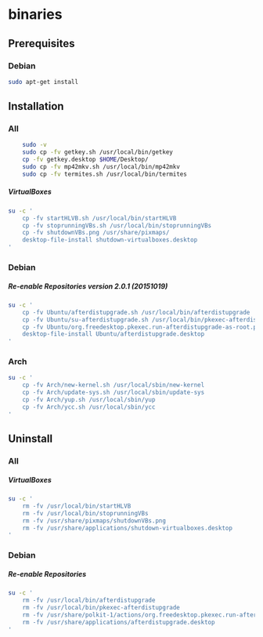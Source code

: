 # binaries

## Prerequisites

### Debian

```bash
sudo apt-get install 

```

## Installation

### All

```bash
	sudo -v
	sudo cp -fv getkey.sh /usr/local/bin/getkey
	cp -fv getkey.desktop $HOME/Desktop/
	sudo cp -fv mp42mkv.sh /usr/local/bin/mp42mkv
	sudo cp -fv termites.sh /usr/local/bin/termites

```

##### VirtualBoxes

```bash
su -c '
	cp -fv startHLVB.sh /usr/local/bin/startHLVB
	cp -fv stoprunningVBs.sh /usr/local/bin/stoprunningVBs
	cp -fv shutdownVBs.png /usr/share/pixmaps/
	desktop-file-install shutdown-virtualboxes.desktop
'

```

### Debian

##### Re-enable Repositories version 2.0.1 (20151019)

```bash
su -c '
	cp -fv Ubuntu/afterdistupgrade.sh /usr/local/bin/afterdistupgrade
	cp -fv Ubuntu/su-afterdistupgrade.sh /usr/local/bin/pkexec-afterdistupgrade
	cp -fv Ubuntu/org.freedesktop.pkexec.run-afterdistupgrade-as-root.policy /usr/share/polkit-1/actions/
	desktop-file-install Ubuntu/afterdistupgrade.desktop
'

```

### Arch

```bash
su -c '
	cp -fv Arch/new-kernel.sh /usr/local/sbin/new-kernel
	cp -fv Arch/update-sys.sh /usr/local/sbin/update-sys
	cp -fv Arch/yup.sh /usr/local/sbin/yup
	cp -fv Arch/ycc.sh /usr/local/sbin/ycc
'

```

## Uninstall

### All

##### VirtualBoxes

```bash
su -c '
	rm -fv /usr/local/bin/startHLVB
	rm -fv /usr/local/bin/stoprunningVBs
	rm -fv /usr/share/pixmaps/shutdownVBs.png
	rm -fv /usr/share/applications/shutdown-virtualboxes.desktop
'

```

### Debian

##### Re-enable Repositories

```bash
su -c '
	rm -fv /usr/local/bin/afterdistupgrade
	rm -fv /usr/local/bin/pkexec-afterdistupgrade
	rm -fv /usr/share/polkit-1/actions/org.freedesktop.pkexec.run-afterdistupgrade-as-root.policy
	rm -fv /usr/share/applications/afterdistupgrade.desktop
'

```

